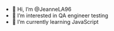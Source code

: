 - 👋 Hi, I’m @JeanneLA96
- 👀 I’m interested in QA engineer testing
- 🌱 I’m currently learning JavaScript


<!---
JeanneLA96/JeanneLA96 is a ✨ special ✨ repository because its `README.md` (this file) appears on your GitHub profile.
You can click the Preview link to take a look at your changes.
--->

